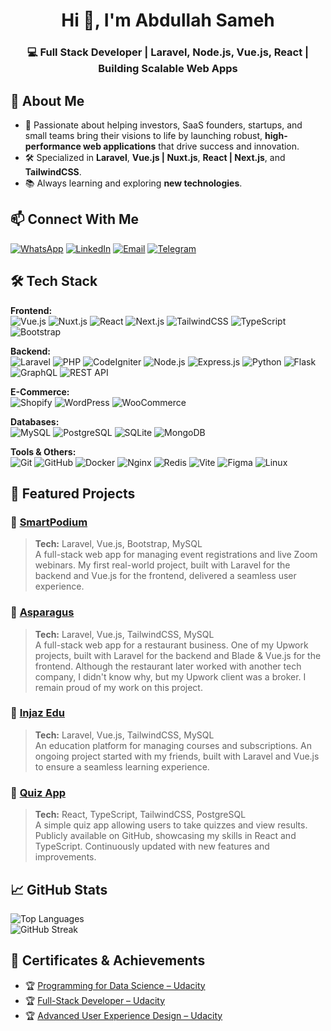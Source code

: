 <h1 align="center">Hi 👋, I'm Abdullah Sameh</h1>
<h3 align="center">💻 Full Stack Developer | Laravel, Node.js, Vue.js, React | Building Scalable Web Apps</h3>



## 🚀 About Me
- 🎯 Passionate about helping investors, SaaS founders, startups, and small teams bring their visions to life by launching robust, **high-performance web applications** that drive success and innovation.
- 🛠 Specialized in **Laravel**, **Vue.js | Nuxt.js**, **React | Next.js**, and **TailwindCSS**.
- 📚 Always learning and exploring **new technologies**.



## 📫 Connect With Me
[![WhatsApp](https://img.shields.io/badge/WhatsApp-25D366?style=for-the-badge&logo=whatsapp&logoColor=white)](https://wa.me/201113509117)
[![LinkedIn](https://img.shields.io/badge/LinkedIn-0A66C2?style=for-the-badge&logo=linkedin&logoColor=white)](https://www.linkedin.com/in/abdullah-sameh)
[![Email](https://img.shields.io/badge/Email-D14836?style=for-the-badge&logo=gmail&logoColor=white)](mailto:abdomego@gmail.com)
[![Telegram](https://img.shields.io/badge/Telegram-26A5E4?style=for-the-badge&logo=telegram&logoColor=white)](https://t.me/Abdullah_Sameh)



## 🛠 Tech Stack

**Frontend:**  
![Vue.js](https://img.shields.io/badge/Vue.js-35495E?style=for-the-badge&logo=vue.js&logoColor=4FC08D)
![Nuxt.js](https://img.shields.io/badge/Nuxt.js-00DC82?style=for-the-badge&logo=nuxtdotjs&logoColor=white)
![React](https://img.shields.io/badge/React-20232A?style=for-the-badge&logo=react&logoColor=61DAFB)
![Next.js](https://img.shields.io/badge/Next.js-000000?style=for-the-badge&logo=nextdotjs&logoColor=white)
![TailwindCSS](https://img.shields.io/badge/Tailwind_CSS-38B2AC?style=for-the-badge&logo=tailwind-css&logoColor=white)
![TypeScript](https://img.shields.io/badge/TypeScript-3178C6?style=for-the-badge&logo=typescript&logoColor=white)
![Bootstrap](https://img.shields.io/badge/Bootstrap-7952B3?style=for-the-badge&logo=bootstrap&logoColor=white)

**Backend:**  
![Laravel](https://img.shields.io/badge/Laravel-FF2D20?style=for-the-badge&logo=laravel&logoColor=white)
![PHP](https://img.shields.io/badge/PHP-777BB4?style=for-the-badge&logo=php&logoColor=white)
![CodeIgniter](https://img.shields.io/badge/CodeIgniter-EF4223?style=for-the-badge&logo=codeigniter&logoColor=white)
![Node.js](https://img.shields.io/badge/Node.js-339933?style=for-the-badge&logo=nodedotjs&logoColor=white)
![Express.js](https://img.shields.io/badge/Express.js-000000?style=for-the-badge&logo=express&logoColor=white)
![Python](https://img.shields.io/badge/Python-3776AB?style=for-the-badge&logo=python&logoColor=white)
![Flask](https://img.shields.io/badge/Flask-000000?style=for-the-badge&logo=flask&logoColor=white)
![GraphQL](https://img.shields.io/badge/GraphQL-E10098?style=for-the-badge&logo=graphql&logoColor=white)
![REST API](https://img.shields.io/badge/REST_API-00A4EF?style=for-the-badge&logo=rest&logoColor=white)

**E-Commerce:**  
![Shopify](https://img.shields.io/badge/Shopify-96BF48?style=for-the-badge&logo=shopify&logoColor=white)
![WordPress](https://img.shields.io/badge/WordPress-21759B?style=for-the-badge&logo=wordpress&logoColor=white)
![WooCommerce](https://img.shields.io/badge/WooCommerce-96588A?style=for-the-badge&logo=woocommerce&logoColor=white)

**Databases:**  
![MySQL](https://img.shields.io/badge/MySQL-005C84?style=for-the-badge&logo=mysql&logoColor=white)
![PostgreSQL](https://img.shields.io/badge/PostgreSQL-4169E1?style=for-the-badge&logo=postgresql&logoColor=white)
![SQLite](https://img.shields.io/badge/SQLite-003B57?style=for-the-badge&logo=sqlite&logoColor=white)
![MongoDB](https://img.shields.io/badge/MongoDB-47A248?style=for-the-badge&logo=mongodb&logoColor=white)

**Tools & Others:**  
![Git](https://img.shields.io/badge/Git-F05033?style=for-the-badge&logo=git&logoColor=white)
![GitHub](https://img.shields.io/badge/GitHub-181717?style=for-the-badge&logo=github&logoColor=white)
![Docker](https://img.shields.io/badge/Docker-2496ED?style=for-the-badge&logo=docker&logoColor=white)
![Nginx](https://img.shields.io/badge/Nginx-009639?style=for-the-badge&logo=nginx&logoColor=white)
![Redis](https://img.shields.io/badge/Redis-DC382D?style=for-the-badge&logo=redis&logoColor=white)
![Vite](https://img.shields.io/badge/Vite-646CFF?style=for-the-badge&logo=vite&logoColor=white)
![Figma](https://img.shields.io/badge/Figma-F24E1E?style=for-the-badge&logo=figma&logoColor=white)
![Linux](https://img.shields.io/badge/Linux-FCC624?style=for-the-badge&logo=linux&logoColor=black)



## 📂 Featured Projects

### 🌟 [SmartPodium](https://smartpodium.org)
> **Tech:** Laravel, Vue.js, Bootstrap, MySQL  
A full-stack web app for managing event registrations and live Zoom webinars. My first real-world project, built with Laravel for the backend and Vue.js for the frontend, delivered a seamless user experience.



### 🌟 [Asparagus](https://asparagus.ae)
> **Tech:** Laravel, Vue.js, TailwindCSS, MySQL  
A full-stack web app for a restaurant business. One of my Upwork projects, built with Laravel for the backend and Blade & Vue.js for the frontend. Although the restaurant later worked with another tech company, I didn't know why, but my Upwork client was a broker. I remain proud of my work on this project.



### 🌟 [Injaz Edu](https://injazedu.co)
> **Tech:** Laravel, Vue.js, TailwindCSS, MySQL  
An education platform for managing courses and subscriptions. An ongoing project started with my friends, built with Laravel and Vue.js to ensure a seamless learning experience.



### 🌟 [Quiz App](https://github.com/AbdullahSameh/quiz-app)
> **Tech:** React, TypeScript, TailwindCSS, PostgreSQL  
A simple quiz app allowing users to take quizzes and view results. Publicly available on GitHub, showcasing my skills in React and TypeScript. Continuously updated with new features and improvements.



## 📈 GitHub Stats
![Top Languages](https://github-readme-stats.vercel.app/api/top-langs/?username=AbdullahSameh&layout=compact&theme=radical)  
![GitHub Streak](https://github-readme-streak-stats.herokuapp.com/?user=AbdullahSameh&theme=radical)



## 📜 Certificates & Achievements
- 🏆 [Programming for Data Science – Udacity](https://www.udacity.com/certificate/e/a88e98fa-bf99-11e9-bcf2-576828a68c09)
- 🏆 [Full-Stack Developer – Udacity](https://www.udacity.com/certificate/e/27d053a4-c487-11ea-aba5-c366abb57ed3)
- 🏆 [Advanced User Experience Design – Udacity](https://www.udacity.com/certificate/e/c5751e5a-f937-11ec-b9d3-17019b5404b3)
